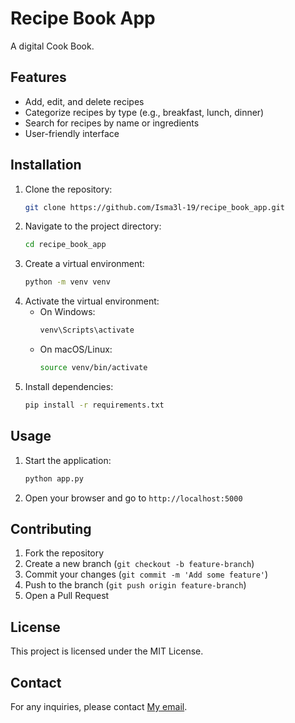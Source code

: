 # Recipe Book App

A digital Cook Book.

## Features

- Add, edit, and delete recipes
- Categorize recipes by type (e.g., breakfast, lunch, dinner)
- Search for recipes by name or ingredients
- User-friendly interface

## Installation

1. Clone the repository:
    ```bash
    git clone https://github.com/Isma3l-19/recipe_book_app.git
    ```
2. Navigate to the project directory:
    ```bash
    cd recipe_book_app
    ```
3. Create a virtual environment:
    ```bash
    python -m venv venv
    ```
4. Activate the virtual environment:
    - On Windows:
        ```bash
        venv\Scripts\activate
        ```
    - On macOS/Linux:
        ```bash
        source venv/bin/activate
        ```
5. Install dependencies:
    ```bash
    pip install -r requirements.txt
    ```

## Usage

1. Start the application:
    ```bash
    python app.py
    ```
2. Open your browser and go to `http://localhost:5000`

## Contributing

1. Fork the repository
2. Create a new branch (`git checkout -b feature-branch`)
3. Commit your changes (`git commit -m 'Add some feature'`)
4. Push to the branch (`git push origin feature-branch`)
5. Open a Pull Request

## License

This project is licensed under the MIT License.

## Contact

For any inquiries, please contact [My email](mailto:ismaelnyambu.99@gmail.com).
